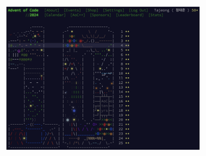 [![깃허브 로고](https://github.com/JeongTJ/Advent-of-Code-2024/blob/main/image.png)](https://github.com)
